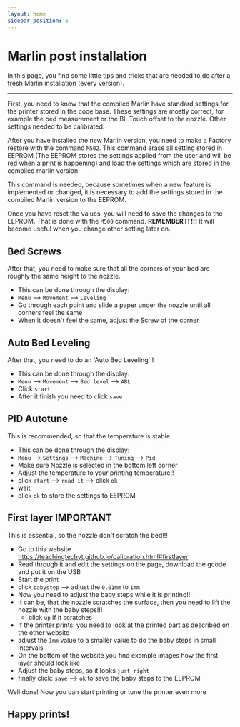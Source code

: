 ```yaml
---
layout: home
sidebar_position: 5
---
```


# Marlin post installation

In this page, you find some little tips and tricks that are needed to do after a fresh Marlin installation (every version).

---

First, you need to know that the compiled Marlin have standard settings for the printer stored in the code base. These settings are mostly correct, for example the bed measurement or the BL-Touch offset to the nozzle. Other settings needed to be calibrated. 

After you have installed the new Marlin version, you need to make a Factory restore with the command `M502`. This command erase all setting stored in EEPROM (The EEPROM stores the settings applied from the user and will be red when a print is happening) and load the settings which are stored in the compiled marlin version.

This command is needed, because sometimes when a new feature is implemented or changed, it is necessary to add the settings stored in the compiled Marlin version to the EEPROM.

Once you have reset the values, you will need to save the changes to the EEPROM. That is done with the `M500` command. **REMEMBER IT!!!** It will become useful when you change other setting later on.


## Bed Screws
After that, you need to make sure that all the corners of your bed are roughly the same height to the nozzle.
- This can be done through the display: 
- `Menu` --> `Movement` --> `Leveling`
- Go through each point and slide a paper under the nozzle until all corners feel the same
- When it doesn't feel the same, adjust the Screw of the corner

## Auto Bed Leveling
After that, you need to do an 'Auto Bed Leveling'!!
- This can be done through the display:  
- `Menu` --> `Movement` --> `Bed level` --> `ABL`
- Click `start` 
- After it finish you need to click `save`

## PID Autotune
This is recommended, so that the temperature is stable
- This can be done through the display:
- `Menu` --> `Settings` --> `Machine` --> `Tuning` --> `Pid`
- Make sure Nozzle is selected in the bottom left corner
- Adjust the temperature to your printing temperature!!
- click `start` --> `read it` --> click `ok`
- wait
- click `ok` to store the settings to EEPROM

## First layer IMPORTANT
This is essential, so the nozzle don't scratch the bed!!!
- Go to this website https://teachingtechyt.github.io/calibration.html#firstlayer
- Read through it and edit the settings on the page, download the gcode and put it on the USB
- Start the print
- click `babystep` --> adjust the `0.01mm` to `1mm`
- Now you need to adjust the baby steps while it is printing!!!
- It can be, that the nozzle scratches the surface, then you need to lift the nozzle with the baby steps!!!
  - click `up` if it scratches
- If the printer prints, you need to look at the printed part as described on the other website
- adjust the `1mm` value to a smaller value to do the baby steps in small intervals
- On the bottom of the website you find example images how the first layer should look like
- Adjust the baby steps, so it looks `just right`
- finally click: `save` --> `ok` to save the baby steps to the EEPROM


Well done! Now you can start printing or tune the printer even more

## Happy prints!
